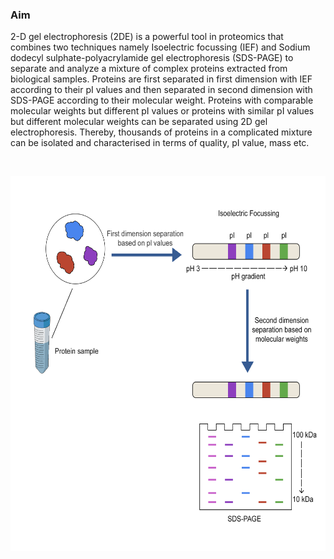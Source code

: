 ### Aim 

2-D gel electrophoresis (2DE) is a powerful tool in proteomics that combines two techniques namely Isoelectric focussing (IEF) and Sodium dodecyl sulphate-polyacrylamide gel electrophoresis (SDS-PAGE) to separate and analyze a mixture of complex proteins extracted from biological samples. Proteins are first separated in first dimension with IEF according to their pI values and then separated in second dimension with SDS-PAGE according to their molecular weight. Proteins with comparable molecular weights but different pI values or proteins with similar pI values but different molecular weights can be separated using 2D gel electrophoresis. Thereby, thousands of proteins in a complicated mixture can be isolated and characterised in terms of quality, pI value, mass etc.

<br><div style="text-align: center;"><img src="images/img2.png" width="600px" height="600"></div>